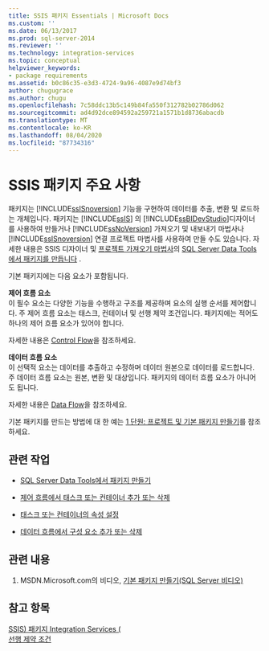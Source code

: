 ```yaml
---
title: SSIS 패키지 Essentials | Microsoft Docs
ms.custom: ''
ms.date: 06/13/2017
ms.prod: sql-server-2014
ms.reviewer: ''
ms.technology: integration-services
ms.topic: conceptual
helpviewer_keywords:
- package requirements
ms.assetid: b0c86c35-e3d3-4724-9a96-4087e9d74bf3
author: chugugrace
ms.author: chugu
ms.openlocfilehash: 7c58ddc13b5c149b84fa550f312782b02786d062
ms.sourcegitcommit: ad4d92dce894592a259721a1571b1d8736abacdb
ms.translationtype: MT
ms.contentlocale: ko-KR
ms.lasthandoff: 08/04/2020
ms.locfileid: "87734316"
---
```

# <a name="ssis-package-essentials"></a>SSIS 패키지 주요 사항
  패키지는 [!INCLUDE[ssISnoversion](../includes/ssisnoversion-md.md)] 기능을 구현하여 데이터를 추출, 변환 및 로드하는 개체입니다. 패키지는 [!INCLUDE[ssIS](../includes/ssis-md.md)] 의 [!INCLUDE[ssBIDevStudio](../includes/ssbidevstudio-md.md)]디자이너를 사용하여 만들거나 [!INCLUDE[ssNoVersion](../includes/ssnoversion-md.md)] 가져오기 및 내보내기 마법사나 [!INCLUDE[ssISnoversion](../includes/ssisnoversion-md.md)] 연결 프로젝트 마법사를 사용하여 만들 수도 있습니다. 자세한 내용은 SSIS 디자이너 및 [프로젝트 가져오기 마법사](../../2014/integration-services/import-project-wizard.md)의 [SQL Server Data Tools에서 패키지를 만듭니다](create-packages-in-sql-server-data-tools.md) .  
  
 기본 패키지에는 다음 요소가 포함됩니다.  
  
 **제어 흐름 요소**  
 이 필수 요소는 다양한 기능을 수행하고 구조를 제공하며 요소의 실행 순서를 제어합니다. 주 제어 흐름 요소는 태스크, 컨테이너 및 선행 제약 조건입니다. 패키지에는 적어도 하나의 제어 흐름 요소가 있어야 합니다.  
  
 자세한 내용은 [Control Flow](control-flow/control-flow.md)을 참조하세요.  
  
 **데이터 흐름 요소**  
 이 선택적 요소는 데이터를 추출하고 수정하며 데이터 원본으로 데이터를 로드합니다. 주 데이터 흐름 요소는 원본, 변환 및 대상입니다. 패키지의 데이터 흐름 요소가 아니어도 됩니다.  
  
 자세한 내용은 [Data Flow](data-flow/data-flow.md)을 참조하세요.  
  
 기본 패키지를 만드는 방법에 대 한 예는 [1 단원: 프로젝트 및 기본 패키지 만들기](lesson-1-create-a-project-and-basic-package-with-ssis.md)를 참조 하세요.  
  
## <a name="related-tasks"></a>관련 작업  
  
-   [SQL Server Data Tools에서 패키지 만들기](create-packages-in-sql-server-data-tools.md)  
  
-   [제어 흐름에서 태스크 또는 컨테이너 추가 또는 삭제](control-flow/add-or-delete-a-task-or-a-container-in-a-control-flow.md)  
  
-   [태스크 또는 컨테이너의 속성 설정](../../2014/integration-services/set-the-properties-of-a-task-or-container.md)  
  
-   [데이터 흐름에서 구성 요소 추가 또는 삭제](data-flow/add-or-delete-a-component-in-a-data-flow.md)  
  
## <a name="related-content"></a>관련 내용  
  
1.  MSDN.Microsoft.com의 비디오, [기본 패키지 만들기(SQL Server 비디오)](https://go.microsoft.com/fwlink/?LinkId=131023)  
  
## <a name="see-also"></a>참고 항목  
 [SSIS&#41; 패키지 Integration Services &#40;](../../2014/integration-services/integration-services-ssis-packages.md)   
 [선행 제약 조건](control-flow/precedence-constraints.md)  
  
  
